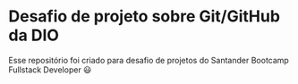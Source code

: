 # Desafio de projeto sobre Git/GitHub da DIO
Esse repositório foi criado para desafio de projetos do Santander Bootcamp Fullstack Developer :smiley:
